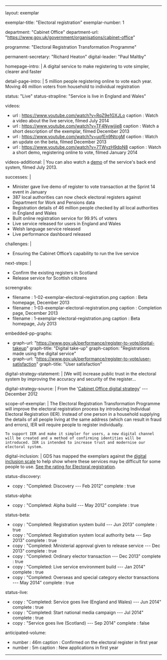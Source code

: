 ---

layout: exemplar

exemplar-title: "Electoral registration"
exemplar-number: 1

department: "Cabinet Office"
department-url: "https://www.gov.uk/government/organisations/cabinet-office"

programme: "Electoral Registration Transformation Programme"

permanent-secretary: "Richard Heaton"
digital-leader: "Paul Maltby"

homepage-intro: |
    A digital service to make registering to vote simpler, clearer and faster

detail-page-intro: |
    5 million people registering online to vote each year. Moving 46 million voters from household to individual registration


status: "Live"
status-strapline: "Service is live in England and Wales"


videos:
  - url     : https://www.youtube.com/watch?v=RqZ9e1GXJLo
    caption : Watch a video about the live service, filmed July 2014
  - url     : https://www.youtube.com/watch?v=TF4Nywjjie8
    caption : Watch a short description of the exemplar, filmed December 2013
  - url     : https://www.youtube.com/watch?v=uofEn9NtcgM
    caption : Watch an update on the beta, filmed December 2013
  - url     : https://www.youtube.com/watch?v=7TWvzH9dpN8
    caption : Watch a short demo, registering online to vote, filmed January 2014

videos-additional: |
  You can also watch a [demo](https://www.youtube.com/watch?v=EwhaHIhLCSk) of the service's back end system, filmed July 2013.


successes: |
  - Minister gave live demo of register to vote transaction at the Sprint 14 event in January 
  - 387 local authorities can now check electoral registers against Department for Work and Pensions data
  - Registration details of 46 million people checked by all local authorities in England and Wales
  - Built online registration service for 99.9% of voters
  - Live service released for users in England and Wales
  - Welsh language service released
  - Live performance dashboard released
  
challenges: |
  - Ensuring the Cabinet Office’s capability to run the live service

next-steps: |
  - Confirm the existing registers in Scotland
  - Release service for Scottish citizens


screengrabs:
  - filename    : 1-02-exemplar-electoral-registration.png
    caption     : Beta homepage, December 2013
  - filename    : 1-03-exemplar-electoral-registration.png
    caption     : Completion page, December 2013
  - filename    : 1-exemplar-electoral-registration.png
    caption     : Beta homepage, July 2013


embedded-pp-graphs:
  - graph-url: "https://www.gov.uk/performance/register-to-vote/digital-takeup"
    graph-title: "Digital take-up"
    graph-caption: "Registrations made using the digital service"
  - graph-url: "https://www.gov.uk/performance/register-to-vote/user-satisfaction"
    graph-title: "User satisfaction"


digital-strategy-statement: |
    [We will] increase public trust in the electoral system by improving the accuracy and security of the register...

digital-strategy-source: |
    From the '[Cabinet Office digital strategy](https://www.gov.uk/government/publications/cabinet-office-digital-strategy)' --- December 2012
    

scope-of-exemplar: |
    The Electoral Registration Transformation Programme will improve the electoral registration process by introducing Individual Electoral Registration (IER). Instead of one person in a household supplying the details of all people living at the same address (which can result in fraud and errors), IER will require people to register individually.
    
    To support IER and make it simpler for users, a new digital channel will be created and a method of confirming identities will be introduced. IER is intended to increase trust and modernise our electoral system.


digital-inclusion: |
  GDS has mapped the exemplars against the [digital inclusion scale](https://www.gov.uk/government/publications/government-digital-inclusion-strategy/government-digital-inclusion-strategy#measuring-digital-exclusion) to help show where these services may be difficult for some people to use. [See the rating for Electoral registration](https://www.gov.uk/government/publications/government-digital-inclusion-strategy/exemplar-services-and-identity-assurance-how-complex-they-are#electoral-registration).


status-discovery:
  - copy      : "Completed: Discovery --- Feb 2012"
    complete  : true

status-alpha:
  - copy      : "Completed: Alpha build --- May 2012"
    complete  : true

status-beta:
  - copy      : "Completed: Registration system build --- Jun 2013"
    complete  : true
  - copy      : "Completed: Registration system local authority beta --- Sep 2013"
    complete  : true
  - copy      : "Completed: Ministerial approval given to release service --- Dec 2013"
    complete  : true
  - copy      : "Completed: Ordinary elector transaction --- Dec 2013"
    complete  : true
  - copy      : "Completed: Live service environment build --- Jan 2014"
    complete  : true
  - copy      : "Completed: Overseas and special category elector transactions --- May 2014"
    complete  : true

status-live:
  - copy      : "Completed: Service goes live (England and Wales) --- Jun 2014"
    complete  : true
  - copy      : "Completed: Start national media campaign --- Jul 2014"
    complete  : true
  - copy      : "Service goes live (Scotland) --- Sep 2014"
    complete  : false


anticipated-volume:
  - number  : 46m
    caption : Confirmed on the electoral register in first year
  - number  : 5m
    caption : New applications in first year


---